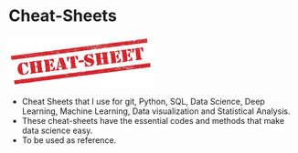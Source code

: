 # Cheat-Sheets

<img src="https://github.com/navi1910/Cheat-Sheets/blob/master/cheat_sheets.png" width=50% height=50%>

- Cheat Sheets that I use for git, Python, SQL, Data Science, Deep Learning, Machine Learning, Data visualization and Statistical Analysis.
- These cheat-sheets have the essential codes and methods that make data science easy. 
- To be used as reference.
